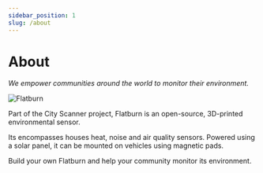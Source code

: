 ```yaml
---
sidebar_position: 1
slug: /about
---
```


# About

_We empower communities around the world to monitor their environment._

![Flatburn](@site/static/files/evolution/lte.jpg)

Part of the City Scanner project, Flatburn is an open-source, 3D-printed environmental sensor.

Its encompasses houses heat, noise and air quality sensors. Powered using a solar panel, it can be mounted on vehicles using magnetic pads.

Build your own Flatburn and help your community monitor its environment.

<!-- vision: how the project is connected to SCL's vision

approach: drive-by low-cost sensing, high spatio-temporal resolution -->
